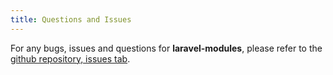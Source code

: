 ```yaml
---
title: Questions and Issues
---
```


For any bugs, issues and questions for __laravel-modules__, please refer to the [github repository, issues tab](https://github.com/nWidart/laravel-modules/issues). 
